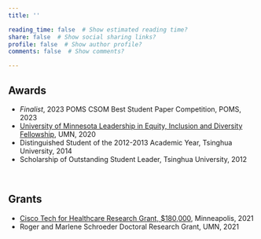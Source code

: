 ```yaml
---
title: ''

reading_time: false  # Show estimated reading time?
share: false  # Show social sharing links?
profile: false  # Show author profile?
comments: false  # Show comments?

---
```

## Awards

- *Finalist*, 2023 POMS CSOM Best Student Paper Competition, POMS, 2023
- [University of Minnesota Leadership in Equity, Inclusion and Diversity Fellowship](https://grad.umn.edu/news-events/news-overview/announcing-2020-2021-leadership-equity-inclusion-and-diversity-leid), UMN, 2020
- Distinguished Student of the 2012-2013 Academic Year, Tsinghua University, 2014
- Scholarship of Outstanding Student Leader, Tsinghua University, 2012

<br/>

## Grants

- [Cisco Tech for Healthcare Research Grant, $180,000](https://research.umn.edu/inquiry/post/collaboration-cisco-explores-frontier-data-technologies), Minneapolis, 2021
- Roger and Marlene Schroeder Doctoral Research Grant, UMN, 2021